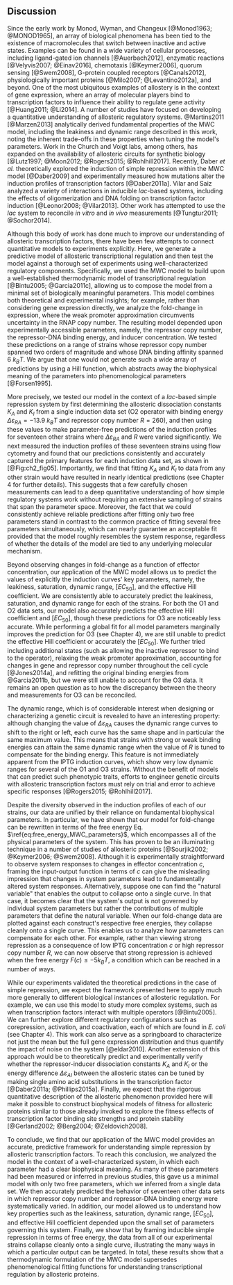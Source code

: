 ## Discussion

Since the early work by Monod, Wyman, and Changeux [@Monod1963; @MONOD1965], an
array of biological phenomena has been tied to the existence of macromolecules
that switch between inactive and active states. Examples can be found in a wide
variety of cellular processes, including ligand-gated ion channels
[@Auerbach2012], enzymatic reactions [@Velyvis2007; @Einav2016], chemotaxis
[@Keymer2006], quorum sensing [@Swem2008], G-protein coupled receptors
[@Canals2012], physiologically important proteins [@Milo2007; @Levantino2012a],
and beyond. One of the most ubiquitous examples of allostery is in the context
of gene expression, where an array of molecular players bind to transcription
factors to influence their ability to regulate gene activity [@Huang2011;
@Li2014]. A number of studies have focused on developing a quantitative
understanding of allosteric regulatory systems. @Martins2011 [@Marzen2013]
analytically derived fundamental properties of the MWC model, including the
leakiness and dynamic range described in this work, noting the inherent
trade-offs in these properties when tuning the model's parameters. Work in the
Church and Voigt labs, among others, has expanded on the availability of
allosteric circuits for synthetic biology [@Lutz1997; @Moon2012; @Rogers2015;
@Rohlhill2017]. Recently, Daber *et al.* theoretically explored the induction of
simple repression within the MWC model [@Daber2009] and experimentally measured
how mutations alter the induction profiles of transcription factors
[@Daber2011a]. Vilar and Saiz analyzed a variety of interactions in inducible
*lac*-based systems, including the effects of oligomerization and DNA folding on
transcription factor induction [@Leonor2008; @Vilar2013]. Other work has
attempted to use the *lac* system to reconcile *in vitro* and *in vivo*
measurements [@Tungtur2011; @Sochor2014].

Although this body of work has done much to improve our understanding of
allosteric transcription factors, there have been few attempts to connect
quantitative models to experiments explicitly. Here, we generate a predictive
model of allosteric transcriptional regulation and then test the model against a
thorough set of experiments using well-characterized regulatory components.
Specifically, we used the MWC model to build upon a well-established
thermodynamic model of transcriptional regulation [@Bintu2005; @Garcia2011c],
allowing us to compose the model from a minimal set of biologically meaningful
parameters. This model combines both theoretical and experimental insights; for
example, rather than considering gene expression directly, we analyze the
fold-change in expression, where the weak promoter approximation circumvents
uncertainty in the RNAP copy number. The resulting model depended upon
experimentally accessible parameters, namely, the repressor copy number, the
repressor-DNA binding energy, and inducer concentration. We tested these
predictions on a range of strains whose repressor copy number spanned two orders
of magnitude and whose DNA binding affinity spanned 6 $k_BT$. We argue that one
would not generate such a wide array of predictions by using a Hill function,
which abstracts away the biophysical meaning of the parameters into
phenomenological parameters [@Forsen1995].

More precisely, we tested our model in the context of a *lac*-based simple
repression system by first determining the allosteric dissociation constants
$K_A$ and $K_I$ from a single induction data set (O2 operator with binding
energy $\Delta \varepsilon_{RA} = -13.9~k_BT$ and repressor copy number $R =
260$), and then using these values to make parameter-free predictions of the
induction profiles for seventeen other strains where $\Delta \varepsilon_{RA}$
and $R$ were varied significantly. We next measured the induction profiles of
these seventeen strains using flow cytometry and found that our predictions
consistently and accurately captured the primary features for each induction
data set, as shown in [@Fig:ch2_fig05]. Importantly, we find that fitting $K_A$
and $K_I$ to data from any other strain would have resulted in nearly identical
predictions (see Chapter 4 for further details). This suggests that a few
carefully chosen measurements can lead to a deep quantitative understanding of
how simple regulatory systems work without requiring an extensive sampling of
strains that span the parameter space. Moreover, the fact that we could
consistently achieve reliable predictions after fitting only two free parameters
stand in contrast to the common practice of fitting several free parameters
simultaneously, which can nearly guarantee an acceptable fit provided that the
model roughly resembles the system response, regardless of whether the details
of the model are tied to any underlying molecular mechanism.

Beyond observing changes in fold-change as a function of effector concentration,
our application of the MWC model allows us to predict the values of explicitly
the induction curves' key parameters, namely, the leakiness, saturation, dynamic
range, $[EC_{50}]$, and the effective Hill coefficient. We are consistently able
to accurately predict the leakiness, saturation, and dynamic range for each of
the strains. For both the O1 and O2 data sets, our model also accurately
predicts the effective Hill coefficient and $[EC_{50}]$, though these
predictions for O3 are noticeably less accurate. While performing a global fit
for all model parameters marginally improves the prediction for O3 (see Chapter
4), we are still unable to predict the effective Hill coefficient or accurately
the $[EC_{50}]$. We further tried including additional states (such as allowing
the inactive repressor to bind to the operator), relaxing the weak promoter
approximation, accounting for changes in gene and repressor copy number
throughout the cell cycle [@Jones2014a], and refitting the original binding
energies from @Garcia2011b, but we were still unable to account for the O3 data.
It remains an open question as to how the discrepancy between the theory and
measurements for O3 can be reconciled.

The dynamic range, which is of considerable interest when designing or
characterizing a genetic circuit is revealed to have an interesting property:
although changing the value of $\Delta \varepsilon_{RA}$ causes the dynamic
range curves to shift to the right or left, each curve has the same shape and in
particular the same maximum value. This means that strains with strong or weak
binding energies can attain the same dynamic range when the value of $R$ is
tuned to compensate for the binding energy. This feature is not immediately
apparent from the IPTG induction curves, which show very low dynamic ranges for
several of the O1 and O3 strains. Without the benefit of models that can predict
such phenotypic traits, efforts to engineer genetic circuits with allosteric
transcription factors must rely on trial and error to achieve specific responses
[@Rogers2015; @Rohlhill2017].

Despite the diversity observed in the induction profiles of each of our strains,
our data are unified by their reliance on fundamental biophysical parameters. In
particular, we have shown that our model for fold-change can be rewritten in
terms of the free energy Eq. $\ref{eq:free_energy_MWC_parameters}$, which
encompasses all of the physical parameters of the system. This has proven to be
an illuminating technique in a number of studies of allosteric proteins
[@Sourjik2002; @Keymer2006; @Swem2008]. Although it is experimentally
straightforward to observe system responses to changes in effector concentration
$c$, framing the input-output function in terms of $c$ can give the misleading
impression that changes in system parameters lead to fundamentally altered
system responses. Alternatively, suppose one can find the "natural variable"
that enables the output to collapse onto a single curve. In that case, it
becomes clear that the system's output is not governed by individual system
parameters but rather the contributions of multiple parameters that define the
natural variable. When our fold-change data are plotted against each construct's
respective free energies, they collapse cleanly onto a single curve. This
enables us to analyze how parameters can compensate for each other. For example,
rather than viewing strong repression as a consequence of low IPTG concentration
$c$ or high repressor copy number $R$, we can now observe that strong repression
is achieved when the free energy $F(c) \leq -5 k_BT$, a condition which can be
reached in a number of ways.

While our experiments validated the theoretical predictions in the case of
simple repression, we expect the framework presented here to apply much more
generally to different biological instances of allosteric regulation. For
example, we can use this model to study more complex systems, such as when
transcription factors interact with multiple operators [@Bintu2005]. We can
further explore different regulatory configurations such as corepression,
activation, and coactivation, each of which are found in *E. coli* (see Chapter
4). This work can also serve as a springboard to characterize not just the mean
but the full gene expression distribution and thus quantify the impact of noise
on the system [@eldar2010]. Another extension of this approach would be to
theoretically predict and experimentally verify whether the repressor-inducer
dissociation constants $K_A$ and $K_I$ or the energy difference $\Delta
\varepsilon_{AI}$ between the allosteric states can be tuned by making single
amino acid substitutions in the transcription factor [@Daber2011a;
@Phillips2015a]. Finally, we expect that the rigorous quantitative description
of the allosteric phenomenon provided here will make it possible to construct
biophysical models of fitness for allosteric proteins similar to those already
invoked to explore the fitness effects of transcription factor binding site
strengths and protein stability [@Gerland2002; @Berg2004; @Zeldovich2008].

To conclude, we find that our application of the MWC model provides an accurate,
predictive framework for understanding simple repression by allosteric
transcription factors. To reach this conclusion, we analyzed the model in the
context of a well-characterized system, in which each parameter had a clear
biophysical meaning. As many of these parameters had been measured or inferred
in previous studies, this gave us a minimal model with only two free parameters,
which we inferred from a single data set. We then accurately predicted the
behavior of seventeen other data sets in which repressor copy number and
repressor-DNA binding energy were systematically varied. In addition, our model
allowed us to understand how key properties such as the leakiness, saturation,
dynamic range, $[EC_{50}]$, and effective Hill coefficient depended upon the
small set of parameters governing this system. Finally, we show that by framing
inducible simple repression in terms of free energy, the data from all of our
experimental strains collapse cleanly onto a single curve, illustrating the many
ways in which a particular output can be targeted. In total, these results show
that a thermodynamic formulation of the MWC model supersedes phenomenological
fitting functions for understanding transcriptional regulation by allosteric
proteins.
